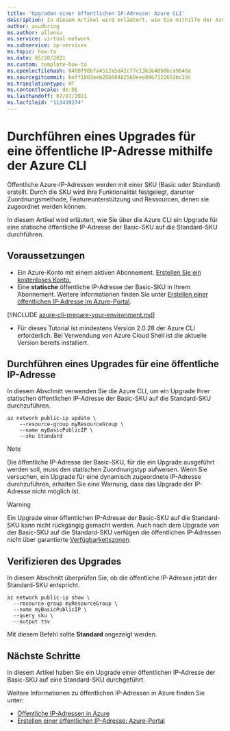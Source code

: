 ```yaml
---
title: 'Upgraden einer öffentlichen IP-Adresse: Azure CLI'
description: In diesem Artikel wird erläutert, wie Sie mithilfe der Azure CLI ein Upgrade für eine öffentliche IP-Adresse der Basic-SKU durchführen.
author: asudbring
ms.author: allensu
ms.service: virtual-network
ms.subservice: ip-services
ms.topic: how-to
ms.date: 05/20/2021
ms.custom: template-how-to
ms.openlocfilehash: 8408f90bfa4512a5d42c77c13b3648b0bca9646e
ms.sourcegitcommit: beff1803eeb28b60482560eee8967122653bc19c
ms.translationtype: HT
ms.contentlocale: de-DE
ms.lasthandoff: 07/07/2021
ms.locfileid: "113439274"
---
```

# <a name="upgrade-a-public-ip-address-using-the-azure-cli"></a>Durchführen eines Upgrades für eine öffentliche IP-Adresse mithilfe der Azure CLI

Öffentliche Azure-IP-Adressen werden mit einer SKU (Basic oder Standard) erstellt. Durch die SKU wird ihre Funktionalität festgelegt, darunter Zuordnungsmethode, Featureunterstützung und Ressourcen, denen sie zugeordnet werden können. 

In diesem Artikel wird erläutert, wie Sie über die Azure CLI ein Upgrade für eine statische öffentliche IP-Adresse der Basic-SKU auf die Standard-SKU durchführen.

## <a name="prerequisites"></a>Voraussetzungen

* Ein Azure-Konto mit einem aktiven Abonnement. [Erstellen Sie ein kostenloses Konto.](https://azure.microsoft.com/free/?ref=microsoft.com&utm_source=microsoft.com&utm_medium=docs&utm_campaign=visualstudio)
* Eine **statische** öffentliche IP-Adresse der Basic-SKU in Ihrem Abonnement. Weitere Informationen finden Sie unter [Erstellen einer öffentlichen IP-Adresse im Azure-Portal](create-public-ip-portal.md#create-a-basic-sku-public-ip-address).

[!INCLUDE [azure-cli-prepare-your-environment.md](../../includes/azure-cli-prepare-your-environment-no-header.md)]

- Für dieses Tutorial ist mindestens Version 2.0.28 der Azure CLI erforderlich. Bei Verwendung von Azure Cloud Shell ist die aktuelle Version bereits installiert.

## <a name="upgrade-public-ip-address"></a>Durchführen eines Upgrades für eine öffentliche IP-Adresse

In diesem Abschnitt verwenden Sie die Azure CLI, um ein Upgrade Ihrer statischen öffentlichen IP-Adresse der Basic-SKU auf die Standard-SKU durchzuführen.

```azurecli-interactive
az network public-ip update \
    --resource-group myResourceGroup \
    --name myBasicPublicIP \
    --sku Standard

```
> [!NOTE]
> Die öffentliche IP-Adresse der Basic-SKU, für die ein Upgrade ausgeführt werden soll, muss den statischen Zuordnungstyp aufweisen. Wenn Sie versuchen, ein Upgrade für eine dynamisch zugeordnete IP-Adresse durchzuführen, erhalten Sie eine Warnung, dass das Upgrade der IP-Adresse nicht möglich ist.

> [!WARNING]
> Ein Upgrade einer öffentlichen IP-Adresse der Basic-SKU auf die Standard-SKU kann nicht rückgängig gemacht werden. Auch nach dem Upgrade von der Basic-SKU auf die Standard-SKU verfügen die öffentlichen IP-Adressen nicht über garantierte [Verfügbarkeitszonen](../availability-zones/az-overview.md?toc=%2fazure%2fvirtual-network%2ftoc.json#availability-zones).

## <a name="verify-upgrade"></a>Verifizieren des Upgrades

In diesem Abschnitt überprüfen Sie, ob die öffentliche IP-Adresse jetzt der Standard-SKU entspricht.

```azurecli-interactive
az network public-ip show \
  --resource-group myResourceGroup \
  --name myBasicPublicIP \
  --query sku \
  --output tsv

```
Mit diesem Befehl sollte **Standard** angezeigt werden.

## <a name="next-steps"></a>Nächste Schritte

In diesem Artikel haben Sie ein Upgrade einer öffentlichen IP-Adresse der Basic-SKU auf eine Standard-SKU durchgeführt.

Weitere Informationen zu öffentlichen IP-Adressen in Azure finden Sie unter:

- [Öffentliche IP-Adressen in Azure](public-ip-addresses.md)
- [Erstellen einer öffentlichen IP-Adresse: Azure-Portal](create-public-ip-portal.md)

